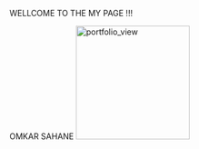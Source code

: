 
WELLCOME TO THE MY PAGE !!!

   OMKAR SAHANE
<img width="200" alt="portfolio_view" src="https://user-images.githubusercontent.com/80800223/114652972-a34b8e80-9d04-11eb-8d73-de8d6284616c.jpeg">
